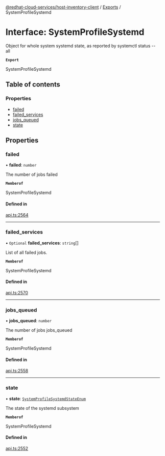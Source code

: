 [@redhat-cloud-services/host-inventory-client](../README.md) / [Exports](../modules.md) / SystemProfileSystemd

# Interface: SystemProfileSystemd

Object for whole system systemd state, as reported by systemctl status --all

**`Export`**

SystemProfileSystemd

## Table of contents

### Properties

- [failed](SystemProfileSystemd.md#failed)
- [failed\_services](SystemProfileSystemd.md#failed_services)
- [jobs\_queued](SystemProfileSystemd.md#jobs_queued)
- [state](SystemProfileSystemd.md#state)

## Properties

### failed

• **failed**: `number`

The number of jobs failed

**`Memberof`**

SystemProfileSystemd

#### Defined in

[api.ts:2564](https://github.com/RedHatInsights/javascript-clients/blob/main/packages/host-inventory/api.ts#L2564)

___

### failed\_services

• `Optional` **failed\_services**: `string`[]

List of all failed jobs.

**`Memberof`**

SystemProfileSystemd

#### Defined in

[api.ts:2570](https://github.com/RedHatInsights/javascript-clients/blob/main/packages/host-inventory/api.ts#L2570)

___

### jobs\_queued

• **jobs\_queued**: `number`

The number of jobs jobs_queued

**`Memberof`**

SystemProfileSystemd

#### Defined in

[api.ts:2558](https://github.com/RedHatInsights/javascript-clients/blob/main/packages/host-inventory/api.ts#L2558)

___

### state

• **state**: [`SystemProfileSystemdStateEnum`](../enums/SystemProfileSystemdStateEnum.md)

The state of the systemd subsystem

**`Memberof`**

SystemProfileSystemd

#### Defined in

[api.ts:2552](https://github.com/RedHatInsights/javascript-clients/blob/main/packages/host-inventory/api.ts#L2552)

